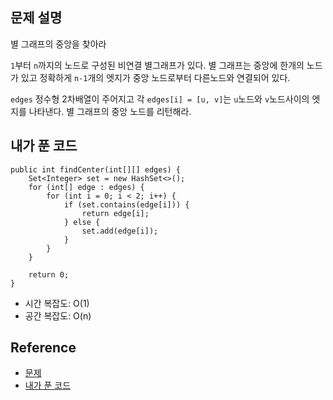 ## 문제 설명
별 그래프의 중앙을 찾아라

```1```부터 ```n```까지의 노드로 구성된 비연결 별그래프가 있다. 별 그래프는 중앙에 한개의 노드가 있고 정확하게 ```n-1```개의 엣지가 중앙 노드로부터 다른노드와 연결되어 있다.

```edges``` 정수형 2차배열이 주어지고 각 ```edges[i] = [u, v]```는 ```u```노드와 ```v```노드사이의 엣지를 나타낸다. 별 그래프의 중앙 노드를 리턴해라.

## 내가 푼 코드
```
public int findCenter(int[][] edges) {
    Set<Integer> set = new HashSet<>();
    for (int[] edge : edges) {
        for (int i = 0; i < 2; i++) {
            if (set.contains(edge[i])) {
                return edge[i];
            } else {
                set.add(edge[i]);
            }
        }
    }
    
    return 0;
}
```
* 시간 복잡도: O(1)
* 공간 복잡도: O(n)

## Reference
* [문제](https://leetcode.com/problems/find-center-of-star-graph/)
* [내가 푼 코드](https://github.com/smpark1020/leetcode-practice/blob/master/src/leetcode/graph/Q1791.java)